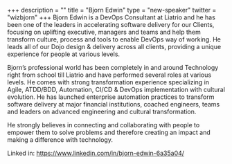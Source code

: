 +++
description = ""
title = "Bjorn Edwin"
type = "new-speaker"
twitter = "wizbjorn"
+++
Bjorn Edwin is a DevOps Consultant at Liatrio and he has been one of the leaders in accelerating software delivery for our Clients, focusing on uplifting executive, managers and teams and help them transform culture, process and tools to enable DevOps way of working. He leads all of our Dojo design & delivery across all clients, providing a unique experience for people at various levels.

Bjorn’s professional world has been completely in and around Technology right from school till Liatrio and have performed several roles at various levels. He comes with strong transformation experience specializing in Agile, ATDD/BDD, Automation, CI/CD & DevOps implementation with cultural evolution. He has launched enterprise automation practices to transform software delivery at major financial institutions, coached engineers, teams and leaders on advanced engineering and cultural transformation.

He strongly believes in connecting and collaborating with people to empower them to solve problems and therefore creating an impact and making a difference with technology.

Linked in: https://www.linkedin.com/in/bjorn-edwin-6a35a04/